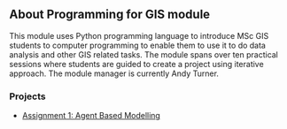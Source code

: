 ## About Programming for GIS module

This module uses Python programming language to introduce MSc GIS students to computer programming to enable them to use it to do data analysis and other GIS related tasks. The module spans over ten practical sessions where students are guided to create 
a project using iterative approach. The module manager is currently Andy Turner.

### Projects

* [Assignment 1: Agent Based Modelling](https://Hessah11.github.io/abm)
